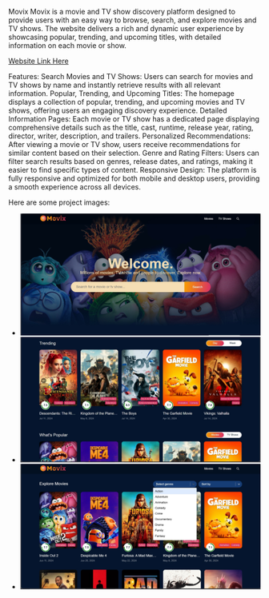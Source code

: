 Movix
Movix is a movie and TV show discovery platform designed to provide users with an easy way to browse, search, and explore movies and TV shows. The website delivers a rich and dynamic user experience by showcasing popular, trending, and upcoming titles, with detailed information on each movie or show. 

[Website Link Here](https://project-movix.vercel.app/)

Features:
Search Movies and TV Shows: Users can search for movies and TV shows by name and instantly retrieve results with all relevant information.
Popular, Trending, and Upcoming Titles: The homepage displays a collection of popular, trending, and upcoming movies and TV shows, offering users an engaging discovery experience.
Detailed Information Pages: Each movie or TV show has a dedicated page displaying comprehensive details such as the title, cast, runtime, release year, rating, director, writer, description, and trailers.
Personalized Recommendations: After viewing a movie or TV show, users receive recommendations for similar content based on their selection.
Genre and Rating Filters: Users can filter search results based on genres, release dates, and ratings, making it easier to find specific types of content.
Responsive Design: The platform is fully responsive and optimized for both mobile and desktop users, providing a smooth experience across all devices.

Here are some project images:

- ![Image 1](https://github.com/rohit-dongare/projectMovix/blob/main/IMG_20240714_152104.jpg)
- ![Image 2](https://github.com/rohit-dongare/projectMovix/blob/main/IMG_20240714_152140.jpg)
- ![Image 3](https://github.com/rohit-dongare/projectMovix/blob/main/IMG_20240714_152205.jpg)


